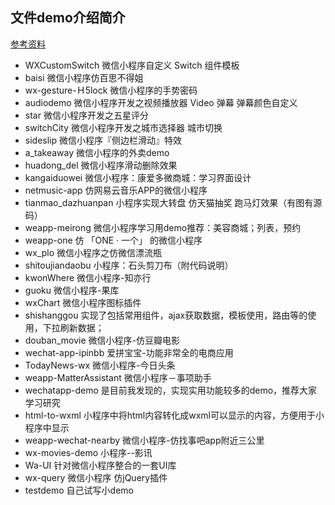 ## 文件demo介绍简介

[参考资料](http://blog.csdn.net/msyqmsyq/article/details/79128238)

- WXCustomSwitch 微信小程序自定义 Switch 组件模板
- baisi  微信小程序仿百思不得姐
- wx-gesture-Ｈ5lock  微信小程序的手势密码
- audiodemo 微信小程序开发之视频播放器 Video 弹幕 弹幕颜色自定义
- star 微信小程序开发之五星评分
- switchCity 微信小程序开发之城市选择器 城市切换
- sideslip  微信小程序『侧边栏滑动』特效
- a_takeaway  微信小程序的外卖demo 
- huadong_del  微信小程序滑动删除效果
- kangaiduowei  微信小程序：康爱多微商城：学习界面设计
- netmusic-app  仿网易云音乐APP的微信小程序
- tianmao_dazhuanpan  小程序实现大转盘 仿天猫抽奖 跑马灯效果（有图有源码）
- weapp-meirong  微信小程序学习用demo推荐：美容商城；列表，预约
- weapp-one 仿 「ONE · 一个」 的微信小程序
- wx_plo  微信小程序之仿微信漂流瓶
- shitoujiandaobu 小程序：石头剪刀布（附代码说明）
- kwonWhere 微信小程序-知亦行
- guoku  微信小程序-果库
- wxChart  微信小程序图标插件
- shishanggou  实现了包括常用组件，ajax获取数据，模板使用，路由等的使用，下拉刷新数据；
- douban_movie  微信小程序-仿豆瓣电影
- wechat-app-ipinbb  爱拼宝宝-功能非常全的电商应用
- TodayNews-wx  微信小程序-今日头条
- weapp-MatterAssistant  微信小程序－事项助手
- wechatapp-demo   是目前我发现的，实现实用功能较多的demo，推荐大家学习研究
- html-to-wxml  小程序中将html内容转化成wxml可以显示的内容，方便用于小程序中显示
- weapp-wechat-nearby  微信小程序-仿找事吧app附近三公里
- wx-movies-demo   小程序--影讯
- Wa-UI  针对微信小程序整合的一套UI库
- wx-query  微信小程序 仿jQuery插件
- testdemo  自己试写小demo

